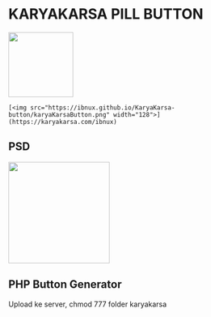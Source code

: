 # KARYAKARSA PILL BUTTON


[<img src="https://ibnux.github.io/KaryaKarsa-button/karyaKarsaButton.png" width="128">](https://karyakarsa.com/ibnux)

```
[<img src="https://ibnux.github.io/KaryaKarsa-button/karyaKarsaButton.png" width="128">](https://karyakarsa.com/ibnux)
```


## PSD
[<img src="https://ibnux.github.io/KaryaKarsa-button/karyaKarsaButton.png" width="200">](https://ibnux.github.io/KaryaKarsa-button/karyaKarsaButton.psd)


## PHP Button Generator
Upload ke server, chmod 777 folder karyakarsa
